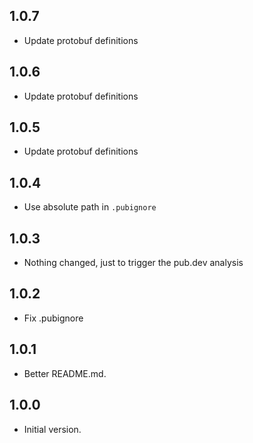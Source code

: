 ## 1.0.7

- Update protobuf definitions

## 1.0.6

- Update protobuf definitions

## 1.0.5

- Update protobuf definitions

## 1.0.4

- Use absolute path in `.pubignore`

## 1.0.3

- Nothing changed, just to trigger the pub.dev analysis

## 1.0.2

- Fix .pubignore

## 1.0.1

- Better README.md.

## 1.0.0

- Initial version.
